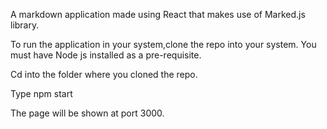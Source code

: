 A markdown application made using React that makes use of Marked.js library.

To run the application in your system,clone the repo into your system. You must have Node js installed as a pre-requisite.

Cd into the folder where you cloned the repo.

Type npm start

The page will be shown at port 3000.
